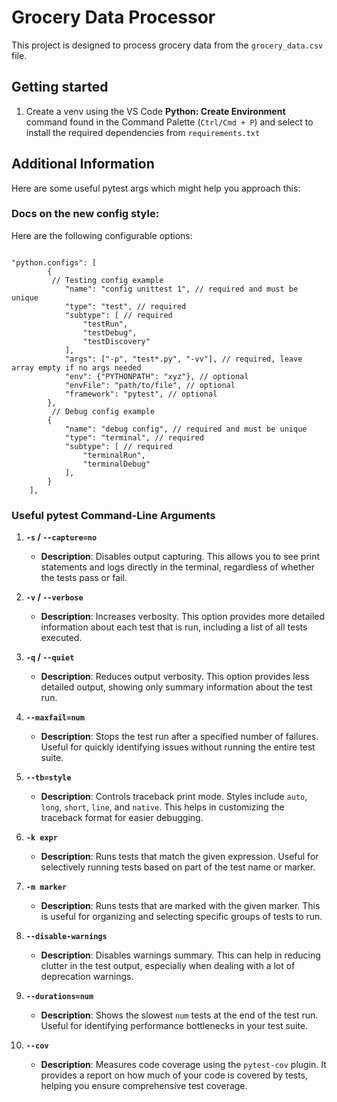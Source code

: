 # Grocery Data Processor

This project is designed to process grocery data from the `grocery_data.csv` file.


## Getting started

1. Create a venv using the VS Code **Python: Create Environment** command found in the Command Palette (`Ctrl/Cmd + P`) and select to install the required dependencies from `requirements.txt`

## Additional Information

Here are some useful pytest args which might help you approach this:

### Docs on the new config style:

Here are the following configurable options:
```

"python.configs": [
        {
         // Testing config example 
            "name": "config unittest 1", // required and must be unique
            "type": "test", // required
            "subtype": [ // required
                "testRun",
                "testDebug",
                "testDiscovery"
            ],
            "args": ["-p", "test*.py", "-vv"], // required, leave array empty if no args needed
            "env": {"PYTHONPATH": "xyz"}, // optional
            "envFile": "path/to/file", // optional
            "framework": "pytest", // optional
        },
         // Debug config example
        {
            "name": "debug config", // required and must be unique
            "type": "terminal", // required
            "subtype": [ // required
                "terminalRun",
                "terminalDebug"
            ],
        }
    ],
```

### Useful pytest Command-Line Arguments

1. **`-s` / `--capture=no`**
   - **Description**: Disables output capturing. This allows you to see print statements and logs directly in the terminal, regardless of whether the tests pass or fail.

2. **`-v` / `--verbose`**
   - **Description**: Increases verbosity. This option provides more detailed information about each test that is run, including a list of all tests executed.

3. **`-q` / `--quiet`**
   - **Description**: Reduces output verbosity. This option provides less detailed output, showing only summary information about the test run.

4. **`--maxfail=num`**
   - **Description**: Stops the test run after a specified number of failures. Useful for quickly identifying issues without running the entire test suite.

5. **`--tb=style`**
   - **Description**: Controls traceback print mode. Styles include `auto`, `long`, `short`, `line`, and `native`. This helps in customizing the traceback format for easier debugging.

6. **`-k expr`**
   - **Description**: Runs tests that match the given expression. Useful for selectively running tests based on part of the test name or marker.

7. **`-m marker`**
   - **Description**: Runs tests that are marked with the given marker. This is useful for organizing and selecting specific groups of tests to run.

8. **`--disable-warnings`**
   - **Description**: Disables warnings summary. This can help in reducing clutter in the test output, especially when dealing with a lot of deprecation warnings.

9. **`--durations=num`**
   - **Description**: Shows the slowest `num` tests at the end of the test run. Useful for identifying performance bottlenecks in your test suite.

10. **`--cov`**
    - **Description**: Measures code coverage using the `pytest-cov` plugin. It provides a report on how much of your code is covered by tests, helping you ensure comprehensive test coverage.

